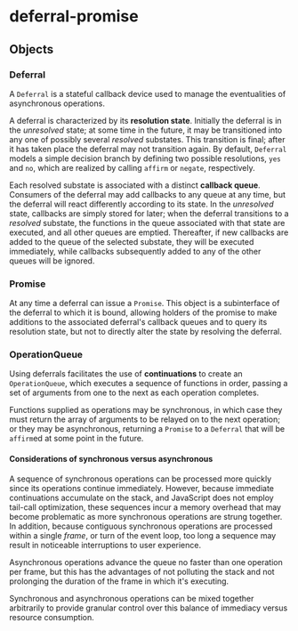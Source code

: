 # deferral-promise

## Objects

### Deferral

A `Deferral` is a stateful callback device used to manage the eventualities of asynchronous operations.

A deferral is characterized by its **resolution state**. Initially the deferral is in the *unresolved* state; at some time in the future, it may be transitioned into any one of possibly several *resolved* substates. This transition is final; after it has taken place the deferral may not transition again. By default, `Deferral` models a simple decision branch by defining two possible resolutions, `yes` and `no`, which are realized by calling `affirm` or `negate`, respectively.

Each resolved substate is associated with a distinct **callback queue**. Consumers of the deferral may add callbacks to any queue at any time, but the deferral will react differently according to its state. In the *unresolved* state, callbacks are simply stored for later; when the deferral transitions to a *resolved* substate, the functions in the queue associated with that state are executed, and all other queues are emptied. Thereafter, if new callbacks are added to the queue of the selected substate, they will be executed immediately, while callbacks subsequently added to any of the other queues will be ignored.

### Promise

At any time a deferral can issue a `Promise`. This object is a subinterface of the deferral to which it is bound, allowing holders of the promise to make additions to the associated deferral's callback queues and to query its resolution state, but not to directly alter the state by resolving the deferral.

### OperationQueue

Using deferrals facilitates the use of **continuations** to create an `OperationQueue`, which executes a sequence of functions in order, passing a set of arguments from one to the next as each operation completes.

Functions supplied as operations may be synchronous, in which case they must return the array of arguments to be relayed on to the next operation; or they may be asynchronous, returning a `Promise` to a `Deferral` that will be `affirm`ed at some point in the future.

#### Considerations of synchronous versus asynchronous

A sequence of synchronous operations can be processed more quickly since its operations continue immediately. However, because immediate continuations accumulate on the stack, and JavaScript does not employ tail-call optimization, these sequences incur a memory overhead that may become problematic as more synchronous operations are strung together. In addition, because contiguous synchronous operations are processed within a single *frame*, or turn of the event loop, too long a sequence may result in noticeable interruptions to user experience.

Asynchronous operations advance the queue no faster than one operation per frame, but this has the advantages of not polluting the stack and not prolonging the duration of the frame in which it's executing.

Synchronous and asynchronous operations can be mixed together arbitrarily to provide granular control over this balance of immediacy versus resource consumption.

